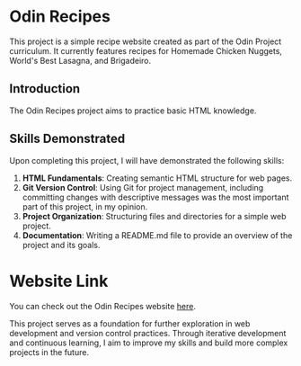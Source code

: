 
# Odin Recipes

This project is a simple recipe website created as part of the Odin Project curriculum. It currently features recipes for Homemade Chicken Nuggets, World's Best Lasagna, and Brigadeiro.

## Introduction

The Odin Recipes project aims to practice basic HTML knowledge.

## Skills Demonstrated

Upon completing this project, I will have demonstrated the following skills:

1. **HTML Fundamentals**: Creating semantic HTML structure for web pages.
2. **Git Version Control**: Using Git for project management, including committing changes with descriptive messages was the most important part of this project, in my opinion.
3. **Project Organization**: Structuring files and directories for a simple web project.
4. **Documentation**: Writing a README.md file to provide an overview of the project and its goals.

# Website Link

You can check
 out the Odin Recipes website [here](https://paulomborges.github.io/odin-recipes/).

This project serves as a foundation for further exploration in web development and version control practices. Through iterative development and continuous learning, I aim to improve my skills and build more complex projects in the future.
